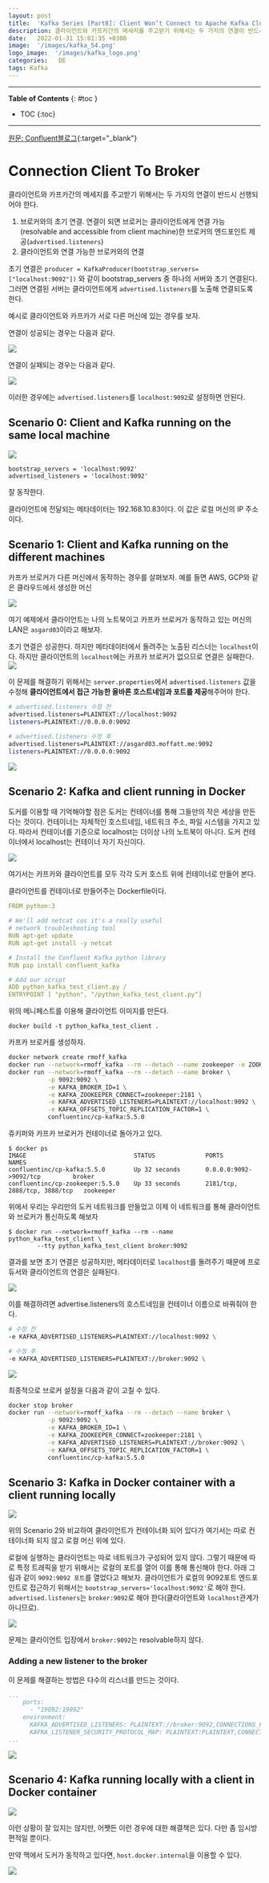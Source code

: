 ```yaml
---
layout: post
title:  'Kafka Series [Part8]: Client Won’t Connect to Apache Kafka Cluster in Docker/AWS/My Laptop.[번역]'
description: 클라이언트와 카프카간의 메세지를 주고받기 위해서는 두 가지의 연결이 반드시 선행되어야 한다. 
date:   2022-01-31 15:01:35 +0300
image:  '/images/kafka_54.png'
logo_image:  '/images/kafka_logo.png'
categories:   DE
tags: Kafka
---
```


---
**Table of Contents**
{: #toc }
*  TOC
{:toc}

---  

[원문: Confluent블로그](https://www.confluent.io/blog/kafka-client-cannot-connect-to-broker-on-aws-on-docker-etc/?utm_source=github&utm_medium=rmoff&utm_campaign=ty.community.con.rmoff-listeners&utm_term=rmoff-devx){:target="_blank"}

# Connection Client To Broker

클라이언트와 카프카간의 메세지를 주고받기 위해서는 두 가지의 연결이 반드시 선행되어야 한다. 

1. 브로커와의 초기 연결. 연결이 되면 브로커는 클라이언트에게 연결 가능(resolvable and accessible from client machine)한 브로커의 엔드포인트 제공(`advertised.listeners`)
2. 클라이언트와 연결 가능한 브로커와의 연결

초기 연결은 `producer = KafkaProducer(bootstrap_servers=["localhost:9092"])` 와 같이 bootstrap_servers 중 하나의 서버와 초기 연결된다. 그러면 연결된 서버는 클라이언트에게 `advertised.listeners`를 노출해 연결되도록 한다.  

예시로 클라이언트와 카프카가 서로 다른 머신에 있는 경우를 보자.  

연결이 성공되는 경우는 다음과 같다.  

![](/images/kafka_39.png)  

연결이 실패되는 경우는 다음과 같다.  

![](/images/kafka_40.png)  

이러한 경우에는 `advertised.listeners`를 `localhost:9092`로 설정하면 안된다.  

## Scenario 0: Client and Kafka running on the same local machine

![](/images/kafka_41.png)  

```
bootstrap_servers = 'localhost:9092'
advertised_listeners = 'localhost:9092'  
```
잘 동작한다.  

클라이언트에 전달되는 메타데이터는 192.168.10.83이다. 이 값은 로컬 머신의 IP 주소이다.  

## Scenario 1: Client and Kafka running on the different machines  

카프카 브로커가 다른 머신에서 동작하는 경우를 살펴보자. 예를 들면 AWS, GCP와 같은 클라우드에서 생성한 머신  

![](/images/kafka_42.png)  

여기 예제에서 클라이언트는 나의 노트북이고 카프카 브로커가 동작하고 있는 머신의 LAN은 `asgard03`이라고 해보자.  

초기 연결은 성공한다. 하지만 메타데이터에서 돌려주는 노출된 리스너는 `localhost`이다. 하지만 클라이언트의 `localhost`에는 카프카 브로커가 없으므로 연결은 실패한다.  
![](/images/kafka_43.png)  

이 문제를 해결하기 위해서는 `server.properties`에서 `advertised.listeners` 값을 수정해 **클라이언트에서 접근 가능한 올바른 호스트네임과 포트를 제공**해주어야 한다.  

```sh
# advertised.listeners 수정 전
advertised.listeners=PLAINTEXT://localhost:9092
listeners=PLAINTEXT://0.0.0.0:9092
```

```sh
# advertised.listeners 수정 후
advertised.listeners=PLAINTEXT://asgard03.moffatt.me:9092
listeners=PLAINTEXT://0.0.0.0:9092
```  

![](/images/kafka_44.png)  

## Scenario 2: Kafka and client running in Docker  

도커를 이용할 때 기억해야할 점은 도커는 컨테이너를 통해 그들만의 작은 세상을 만든다는 것이다. 컨테이너는 자체적인 호스트네임, 네트워크 주소, 파일 시스템을 가지고 있다. 따라서 컨테이너를 기준으로 localhost는 더이상 나의 노트북이 아니다. 도커 컨테이너에서 localhost는 컨테이너 자기 자신이다. 

![](/images/kafka_46.png)  

여기서는 카프카와 클라이언트를 모두 각각 도커 호스트 위에 컨테이너로 만들어 본다.  

클라이언트를 컨테이너로 만들어주는 Dockerfile이다.  

```yaml
FROM python:3

# We'll add netcat cos it's a really useful
# network troubleshooting tool
RUN apt-get update
RUN apt-get install -y netcat

# Install the Confluent Kafka python library
RUN pip install confluent_kafka

# Add our script
ADD python_kafka_test_client.py /
ENTRYPOINT [ "python", "/python_kafka_test_client.py"]
```

위의 메니페스트를 이용해 클라이언트 이미지를 만든다.  

```
docker build -t python_kafka_test_client .
```

카프카 브로커를 생성하자.  

```sh
docker network create rmoff_kafka
docker run --network=rmoff_kafka --rm --detach --name zookeeper -e ZOOKEEPER_CLIENT_PORT=2181 confluentinc/cp-zookeeper:5.5.0
docker run --network=rmoff_kafka --rm --detach --name broker \
           -p 9092:9092 \
           -e KAFKA_BROKER_ID=1 \
           -e KAFKA_ZOOKEEPER_CONNECT=zookeeper:2181 \
           -e KAFKA_ADVERTISED_LISTENERS=PLAINTEXT://localhost:9092 \
           -e KAFKA_OFFSETS_TOPIC_REPLICATION_FACTOR=1 \
           confluentinc/cp-kafka:5.5.0

```

쥬키퍼와 카프카 브로커가 컨테이너로 돌아가고 있다.

```
$ docker ps
IMAGE                              STATUS              PORTS                          NAMES
confluentinc/cp-kafka:5.5.0        Up 32 seconds       0.0.0.0:9092->9092/tcp         broker
confluentinc/cp-zookeeper:5.5.0    Up 33 seconds       2181/tcp, 2888/tcp, 3888/tcp   zookeeper
```

위에서 우리는 우리만의 도커 네트워크를 만들었고 이제 이 네트워크를 통해 클라이언트와 브로커가 통신하도록 해보자

```
$ docker run --network=rmoff_kafka --rm --name python_kafka_test_client \
        --tty python_kafka_test_client broker:9092
```

결과를 보면 초기 연결은 성공하지만, 메타데이터로 `localhost`를 돌려주기 때문에 프로듀서와 클라이언트의 연결은 실패된다.   

![](/images/kafka_47.png)  


이를 해결하려면 advertise.listeners의 호스트네임을 컨테이너 이름으로 바꿔줘야 한다.  

```sh
# 수정 전
-e KAFKA_ADVERTISED_LISTENERS=PLAINTEXT://localhost:9092 \
```

```sh
# 수정 후 
-e KAFKA_ADVERTISED_LISTENERS=PLAINTEXT://broker:9092 \
```  

![](/images/kafka_48.png)  

최종적으로 브로커 설정을 다음과 같이 고칠 수 있다.  

```sh
docker stop broker
docker run --network=rmoff_kafka --rm --detach --name broker \
           -p 9092:9092 \
           -e KAFKA_BROKER_ID=1 \
           -e KAFKA_ZOOKEEPER_CONNECT=zookeeper:2181 \
           -e KAFKA_ADVERTISED_LISTENERS=PLAINTEXT://broker:9092 \
           -e KAFKA_OFFSETS_TOPIC_REPLICATION_FACTOR=1 \
           confluentinc/cp-kafka:5.5.0

```

## Scenario 3: Kafka in Docker container with a client running locally  

![](/images/kafka_49.png)  

위의 Scenario 2와 비교하여 클라이언트가 컨테이너화 되어 있다가 여기서는 따로 컨테이너화 되지 않고 로컬 머신 위에 있다.  

로컬에 실행하는 클라이언트는 따로 네트워크가 구성되어 있지 않다. 그렇기 때문에 따로 특정 트래픽을 받기 위해서는 로컬의 포트를 열어 이를 통해 통신해야 한다. 아래 그림과 같이 `9092:9092 포트`를 열었다고 해보자. 클라이언트가 로컬의 9092포트 엔드포인트로 접근하기 위해서는 `bootstrap_servers='localhost:9092'`로 해야 한다. `advertised.listeners`는 `broker:9092`로 해야 한다(클라이언트와 `localhost`관계가 아니므로).  

![](/images/kafka_50.png)  

문제는 클라이언트 입장에서 `broker:9092`는 resolvable하지 않다.  

### Adding a new listener to the broker
이 문제를 해결하는 방법은 다수의 리스너를 만드는 것이다.  

```yaml
...
    ports:
      - "19092:19092"
    environment:
      KAFKA_ADVERTISED_LISTENERS: PLAINTEXT://broker:9092,CONNECTIONS_FROM_HOST://localhost:19092
      KAFKA_LISTENER_SECURITY_PROTOCOL_MAP: PLAINTEXT:PLAINTEXT,CONNECTIONS_FROM_HOST:PLAINTEXT
...
```  

![](/images/kafka_52.png)  

## Scenario 4: Kafka running locally with a client in Docker container

![](/images/kafka_53.png)  

이런 상황이 잘 있지는 않지만, 어쨋든 이런 경우에 대한 해결책은 있다. 다만 좀 임시방편적일 뿐이다.  

만약 맥에서 도커가 동작하고 있다면, `host.docker.internal`을 이용할 수 있다.  

![](/images/kafka_54.png)  